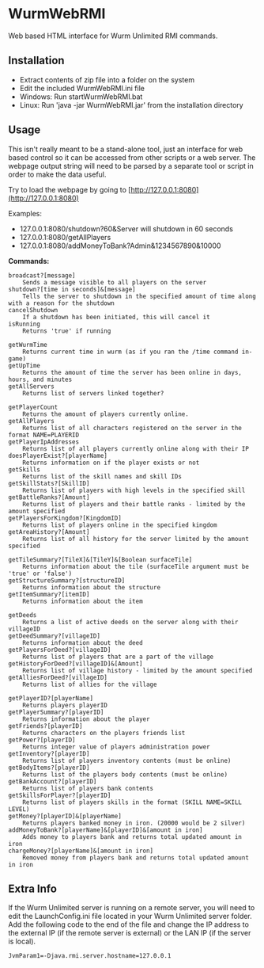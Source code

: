 # WurmWebRMI 
Web based HTML interface for Wurm Unlimited RMI commands.

## Installation
* Extract contents of zip file into a folder on the system
* Edit the included WurmWebRMI.ini file
* Windows: Run startWurmWebRMI.bat
* Linux: Run 'java -jar WurmWebRMI.jar' from the installation directory

## Usage
This isn't really meant to be a stand-alone tool, just an interface for web based control so it can be accessed from other scripts or a web server. The webpage output string will need to be parsed by a separate tool or script in order to make the data useful.

Try to load the webpage by going to [http://127.0.0.1:8080](http://127.0.0.1:8080)

Examples: 
* 127.0.0.1:8080/shutdown?60&Server will shutdown in 60 seconds
* 127.0.0.1:8080/getAllPlayers
* 127.0.0.1:8080/addMoneyToBank?Admin&1234567890&10000

**Commands:**

```
broadcast?[message]
	Sends a message visible to all players on the server
shutdown?[time in seconds]&[message]
	Tells the server to shutdown in the specified amount of time along with a reason for the shutdown
cancelShutdown
	If a shutdown has been initiated, this will cancel it
isRunning
	Returns 'true' if running
	
getWurmTime
	Returns current time in wurm (as if you ran the /time command in-game)
getUpTime
	Returns the amount of time the server has been online in days, hours, and minutes
getAllServers
	Returns list of servers linked together?
	
getPlayerCount
	Returns the amount of players currently online.
getAllPlayers
	Returns list of all characters registered on the server in the format NAME=PLAYERID
getPlayerIpAddresses
	Returns list of all players currently online along with their IP
doesPlayerExist?[playerName]
	Returns information on if the player exists or not
getSkills
	Returns list of the skill names and skill IDs
getSkillStats?[SkillID]
	Returns list of players with high levels in the specified skill
getBattleRanks?[Amount]
	Returns list of players and their battle ranks - limited by the amount specified
getPlayersForKingdom?[KingdomID]
	Returns list of players online in the specified kingdom
getAreaHistory?[Amount]
	Returns list of all history for the server limited by the amount specified
	
getTileSummary?[TileX]&[TileY]&[Boolean surfaceTile]
	Returns information about the tile (surfaceTile argument must be 'true' or 'false')
getStructureSummary?[structureID]
	Returns information about the structure
getItemSummary?[itemID]
	Returns information about the item

getDeeds
	Returns a list of active deeds on the server along with their villageID
getDeedSummary?[villageID]
	Returns information about the deed
getPlayersForDeed?[villageID]
	Returns list of players that are a part of the village
getHistoryForDeed?[villageID]&[Amount]
	Returns list of village history - limited by the amount specified
getAlliesForDeed?[villageID]
	Returns list of allies for the village

getPlayerID?[playerName]
	Returns players playerID
getPlayerSummary?[playerID]
	Returns information about the player
getFriends?[playerID]
	Returns characters on the players friends list
getPower?[playerID]
	Returns integer value of players administration power
getInventory?[playerID]
	Returns list of players inventory contents (must be online)
getBodyItems?[playerID]
	Returns list of the players body contents (must be online)
getBankAccount?[playerID]
	Returns list of players bank contents
getSkillsForPlayer?[playerID]
	Returns list of players skills in the format (SKILL NAME=SKILL LEVEL)
getMoney?[playerID]&[playerName]
	Returns players banked money in iron. (20000 would be 2 silver)
addMoneyToBank?[playerName]&[playerID]&[amount in iron]
	Adds money to players bank and returns total updated amount in iron
chargeMoney?[playerName]&[amount in iron]
	Removed money from players bank and returns total updated amount in iron
```

## Extra Info
If the Wurm Unlimited server is running on a remote server, you will need to edit the LaunchConfig.ini file located in your Wurm Unlimited server folder. Add the following code to the end of the file and change the IP address to the external IP (if the remote server is external) or the LAN IP (if the server is local).

```
JvmParam1=-Djava.rmi.server.hostname=127.0.0.1
```
